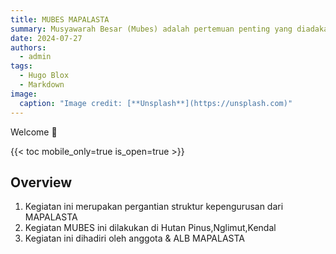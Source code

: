 ```yaml
---
title: MUBES MAPALASTA
summary: Musyawarah Besar (Mubes) adalah pertemuan penting yang diadakan secara berkala untuk membahas dan mengambil keputusan strategis terkait arah dan kebijakan organisasi. Tujuan utama Mubes meliputi evaluasi kinerja pengurus sebelumnya, pemilihan pengurus baru, serta pembahasan dan penetapan program kerja untuk periode berikutnya.
date: 2024-07-27
authors:
  - admin
tags:
  - Hugo Blox
  - Markdown
image:
  caption: "Image credit: [**Unsplash**](https://unsplash.com)"
---
```


Welcome 👋

{{< toc mobile_only=true is_open=true >}}

## Overview

1. Kegiatan ini merupakan pergantian struktur kepengurusan dari MAPALASTA
2. Kegiatan MUBES ini dilakukan di Hutan Pinus,Nglimut,Kendal
3. Kegiatan ini dihadiri oleh anggota & ALB MAPALASTA

[//]: # "[![The template is mobile first with a responsive design to ensure that your site looks stunning on every device.](https://raw.githubusercontent.com/wowchemy/wowchemy-hugo-modules/main/starters/academic/preview.png)](https://hugoblox.com)"
